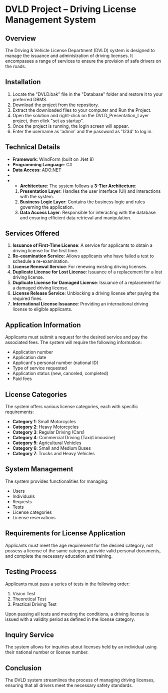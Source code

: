 # DVLD Project – Driving License Management System

## Overview  
The Driving & Vehicle License Department (DVLD) system is designed to manage the issuance and administration of driving licenses. It encompasses a range of services to ensure the provision of safe drivers on the roads.

## Installation  
1. Locate the "DVLD.bak" file in the "Database" folder and restore it to your preferred DBMS.  
2. Download the project from the repository.  
3. Extract the downloaded files to your computer and Run the Project.  
4. Open the solution and right-click on the DVLD_Presentation_Layer project, then click "set as startup".  
5. Once the project is running, the login screen will appear.  
6. Enter the username as 'admin' and the password as '1234' to log in.

## Technical Details  
- **Framework**: WindForm (built on .Net 8)  
- **Programming Language**: C#  
- **Data Access**: ADO.NET
- 
- - **Architecture**: The system follows a **3-Tier Architecture**:  
  1. **Presentation Layer**: Handles the user interface (UI) and interactions with the system.  
  2. **Business Logic Layer**: Contains the business logic and rules governing the application.  
  3. **Data Access Layer**: Responsible for interacting with the database and ensuring efficient data retrieval and manipulation.


## Services Offered  
1. **Issuance of First-Time License**: A service for applicants to obtain a driving license for the first time.  
2. **Re-examination Service**: Allows applicants who have failed a test to schedule a re-examination.  
3. **License Renewal Service**: For renewing existing driving licenses.  
4. **Duplicate License for Lost License**: Issuance of a replacement for a lost driving license.  
5. **Duplicate License for Damaged License**: Issuance of a replacement for a damaged driving license.  
6. **License Release Service**: Unblocking a driving license after paying the required fines.  
7. **International License Issuance**: Providing an international driving license to eligible applicants.

## Application Information  
Applicants must submit a request for the desired service and pay the associated fees. The system will require the following information:  
- Application number  
- Application date  
- Applicant's personal number (national ID)  
- Type of service requested  
- Application status (new, canceled, completed)  
- Paid fees

## License Categories  
The system offers various license categories, each with specific requirements:  
- **Category 1**: Small Motorcycles  
- **Category 2**: Heavy Motorcycles  
- **Category 3**: Regular Driving (Cars)  
- **Category 4**: Commercial Driving (Taxi/Limousine)  
- **Category 5**: Agricultural Vehicles  
- **Category 6**: Small and Medium Buses  
- **Category 7**: Trucks and Heavy Vehicles

## System Management  
The system provides functionalities for managing:  
- Users  
- Individuals  
- Requests  
- Tests  
- License categories  
- License reservations

## Requirements for License Application  
Applicants must meet the age requirement for the desired category, not possess a license of the same category, provide valid personal documents, and complete the necessary education and training.

## Testing Process  
Applicants must pass a series of tests in the following order:  
1. Vision Test  
2. Theoretical Test  
3. Practical Driving Test  

Upon passing all tests and meeting the conditions, a driving license is issued with a validity period as defined in the license category.

## Inquiry Service  
The system allows for inquiries about licenses held by an individual using their national number or license number.

## Conclusion  
The DVLD system streamlines the process of managing driving licenses, ensuring that all drivers meet the necessary safety standards.
